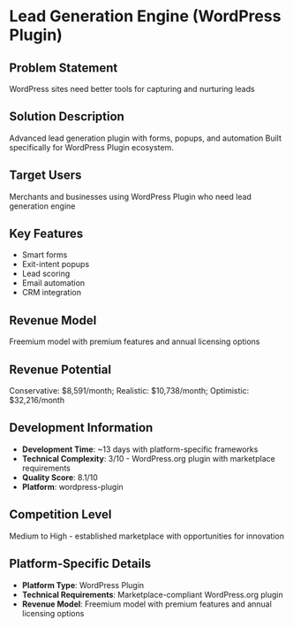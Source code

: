 # Lead Generation Engine (WordPress Plugin)

## Problem Statement
WordPress sites need better tools for capturing and nurturing leads

## Solution Description
Advanced lead generation plugin with forms, popups, and automation Built specifically for WordPress Plugin ecosystem.

## Target Users
Merchants and businesses using WordPress Plugin who need lead generation engine

## Key Features
- Smart forms
- Exit-intent popups
- Lead scoring
- Email automation
- CRM integration

## Revenue Model
Freemium model with premium features and annual licensing options

## Revenue Potential
Conservative: $8,591/month; Realistic: $10,738/month; Optimistic: $32,216/month

## Development Information
- **Development Time**: ~13 days with platform-specific frameworks
- **Technical Complexity**: 3/10 - WordPress.org plugin with marketplace requirements
- **Quality Score**: 8.1/10
- **Platform**: wordpress-plugin

## Competition Level
Medium to High - established marketplace with opportunities for innovation

## Platform-Specific Details
- **Platform Type**: WordPress Plugin
- **Technical Requirements**: Marketplace-compliant WordPress.org plugin
- **Revenue Model**: Freemium model with premium features and annual licensing options
